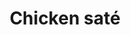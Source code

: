 ---
index: 7
title: Chicken saté
slugify: chicken-saté
product: chicken
book: Appetites a cookbook
page: 109
dish: main
tags:
-
sub:
-
fresh:
  - item:
    quantity:
    unit:
stock:
  - item:
    quantity:
    unit:
basic:
-
directions:
-
info:
source:
    title:
    url: 
---